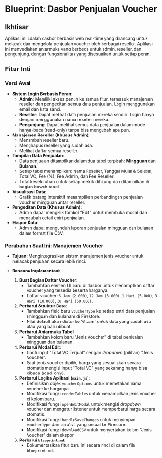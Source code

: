 # Blueprint: Dasbor Penjualan Voucher

## Ikhtisar

Aplikasi ini adalah dasbor berbasis web real-time yang dirancang untuk melacak dan mengelola penjualan voucher oleh berbagai reseller. Aplikasi ini menyediakan antarmuka yang berbeda untuk admin, reseller, dan pengunjung, dengan fungsionalitas yang disesuaikan untuk setiap peran.

## Fitur Inti

### Versi Awal
- **Sistem Login Berbasis Peran**:
  - **Admin**: Memiliki akses penuh ke semua fitur, termasuk manajemen reseller dan pengeditan semua data penjualan. Login menggunakan email dan kata sandi.
  - **Reseller**: Dapat melihat data penjualan mereka sendiri. Login hanya dengan menggunakan nama reseller mereka.
  - **Pengunjung**: Dapat melihat semua data penjualan dalam mode hanya-baca (read-only) tanpa bisa mengubah apa pun.
- **Manajemen Reseller (Khusus Admin)**:
  - Menambah reseller baru.
  - Menghapus reseller yang sudah ada.
  - Melihat daftar semua reseller.
- **Tampilan Data Penjualan**:
  - Data penjualan ditampilkan dalam dua tabel terpisah: **Mingguan** dan **Bulanan**.
  - Setiap tabel menampilkan: Nama Reseller, Tanggal Mulai & Selesai, Total VC, Fee (%), Fee Admin, dan Fee Reseller.
  - Total keseluruhan untuk setiap metrik dihitung dan ditampilkan di bagian bawah tabel.
- **Visualisasi Data**:
  - Grafik batang interaktif menampilkan perbandingan penjualan voucher mingguan antar reseller.
- **Pengeditan Data (Khusus Admin)**:
  - Admin dapat mengklik tombol "Edit" untuk membuka modal dan mengubah detail entri penjualan.
- **Ekspor Data**:
  - Admin dapat mengunduh laporan penjualan mingguan dan bulanan dalam format file CSV.

### Perubahan Saat Ini: Manajemen Voucher

- **Tujuan**: Mengintegrasikan sistem manajemen jenis voucher untuk melacak penjualan secara lebih rinci.

- **Rencana Implementasi**:
  1. **Buat Bagian Daftar Voucher**:
     - Tambahkan elemen UI baru di dasbor untuk menampilkan daftar voucher yang tersedia beserta harganya.
     - Daftar voucher: `6 Jam (2.000)`, `12 Jam (3.000)`, `1 Hari (5.000)`, `3 Hari (10.000)`, `30 Hari (50.000)`.
  2. **Perbarui Struktur Data**:
     - Tambahkan field baru `voucherType` ke setiap entri data penjualan (mingguan dan bulanan) di Firestore.
     - Nilai default akan diatur ke '6 Jam' untuk data yang sudah ada atau yang baru dibuat.
  3. **Perbarui Antarmuka Tabel**:
     - Tambahkan kolom baru "Jenis Voucher" di tabel penjualan mingguan dan bulanan.
  4. **Perbarui Modal Edit**:
     - Ganti input "Total VC Terjual" dengan *dropdown* (pilihan) "Jenis Voucher".
     - Saat jenis voucher dipilih, harga yang sesuai akan secara otomatis mengisi input "Total VC" yang sekarang hanya bisa dibaca (read-only).
  5. **Perbarui Logika Aplikasi (`main.js`)**:
     - Definisikan objek `voucherOptions` untuk memetakan nama voucher ke harganya.
     - Modifikasi fungsi `renderTables` untuk menampilkan jenis voucher di kolom baru.
     - Modifikasi fungsi `openEditModal` untuk mengisi *dropdown* voucher dan mengatur listener untuk memperbarui harga secara otomatis.
     - Modifikasi fungsi `handleSaveChanges` untuk menyimpan `voucherType` dan `totalVC` yang sesuai ke Firestore.
     - Modifikasi fungsi `downloadCSV` untuk menyertakan kolom "Jenis Voucher" dalam ekspor.
  6. **Perbarui `blueprint.md`**:
     - Dokumentasikan fitur baru ini secara rinci di dalam file `blueprint.md`.
